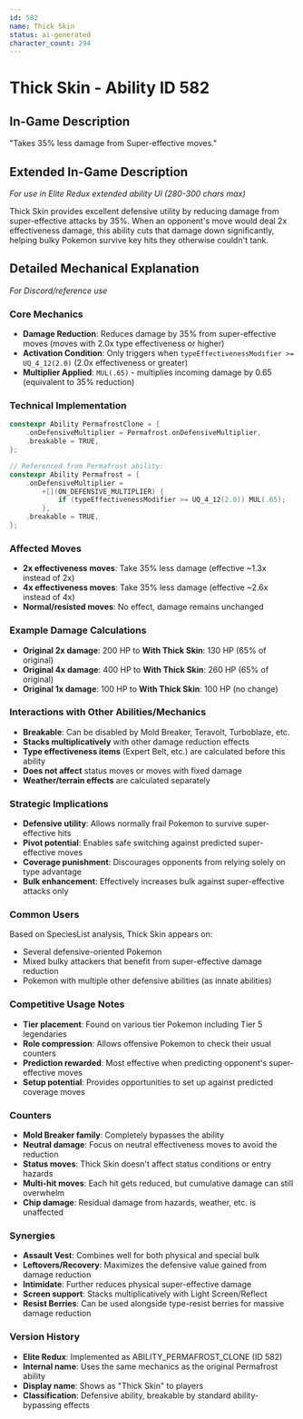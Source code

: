 ```yaml
---
id: 582
name: Thick Skin
status: ai-generated
character_count: 294
---
```


# Thick Skin - Ability ID 582

## In-Game Description
"Takes 35% less damage from Super-effective moves."

## Extended In-Game Description
*For use in Elite Redux extended ability UI (280-300 chars max)*

Thick Skin provides excellent defensive utility by reducing damage from super-effective attacks by 35%. When an opponent's move would deal 2x effectiveness damage, this ability cuts that damage down significantly, helping bulky Pokemon survive key hits they otherwise couldn't tank.

## Detailed Mechanical Explanation
*For Discord/reference use*

### Core Mechanics
- **Damage Reduction**: Reduces damage by 35% from super-effective moves (moves with 2.0x type effectiveness or higher)
- **Activation Condition**: Only triggers when `typeEffectivenessModifier >= UQ_4_12(2.0)` (2.0x effectiveness or greater)
- **Multiplier Applied**: `MUL(.65)` - multiplies incoming damage by 0.65 (equivalent to 35% reduction)

### Technical Implementation
```cpp
constexpr Ability PermafrostClone = {
    .onDefensiveMultiplier = Permafrost.onDefensiveMultiplier,
    .breakable = TRUE,
};

// Referenced from Permafrost ability:
constexpr Ability Permafrost = {
    .onDefensiveMultiplier =
        +[](ON_DEFENSIVE_MULTIPLIER) {
            if (typeEffectivenessModifier >= UQ_4_12(2.0)) MUL(.65);
        },
    .breakable = TRUE,
};
```

### Affected Moves
- **2x effectiveness moves**: Take 35% less damage (effective ~1.3x instead of 2x)
- **4x effectiveness moves**: Take 35% less damage (effective ~2.6x instead of 4x)
- **Normal/resisted moves**: No effect, damage remains unchanged

### Example Damage Calculations
- **Original 2x damage**: 200 HP to **With Thick Skin**: 130 HP (65% of original)
- **Original 4x damage**: 400 HP to **With Thick Skin**: 260 HP (65% of original)
- **Original 1x damage**: 100 HP to **With Thick Skin**: 100 HP (no change)

### Interactions with Other Abilities/Mechanics
- **Breakable**: Can be disabled by Mold Breaker, Teravolt, Turboblaze, etc.
- **Stacks multiplicatively** with other damage reduction effects
- **Type effectiveness items** (Expert Belt, etc.) are calculated before this ability
- **Does not affect** status moves or moves with fixed damage
- **Weather/terrain effects** are calculated separately

### Strategic Implications
- **Defensive utility**: Allows normally frail Pokemon to survive super-effective hits
- **Pivot potential**: Enables safe switching against predicted super-effective moves
- **Coverage punishment**: Discourages opponents from relying solely on type advantage
- **Bulk enhancement**: Effectively increases bulk against super-effective attacks only

### Common Users
Based on SpeciesList analysis, Thick Skin appears on:
- Several defensive-oriented Pokemon
- Mixed bulky attackers that benefit from super-effective damage reduction
- Pokemon with multiple other defensive abilities (as innate abilities)

### Competitive Usage Notes
- **Tier placement**: Found on various tier Pokemon including Tier 5 legendaries
- **Role compression**: Allows offensive Pokemon to check their usual counters
- **Prediction rewarded**: Most effective when predicting opponent's super-effective moves
- **Setup potential**: Provides opportunities to set up against predicted coverage moves

### Counters
- **Mold Breaker family**: Completely bypasses the ability
- **Neutral damage**: Focus on neutral effectiveness moves to avoid the reduction
- **Status moves**: Thick Skin doesn't affect status conditions or entry hazards
- **Multi-hit moves**: Each hit gets reduced, but cumulative damage can still overwhelm
- **Chip damage**: Residual damage from hazards, weather, etc. is unaffected

### Synergies
- **Assault Vest**: Combines well for both physical and special bulk
- **Leftovers/Recovery**: Maximizes the defensive value gained from damage reduction
- **Intimidate**: Further reduces physical super-effective damage
- **Screen support**: Stacks multiplicatively with Light Screen/Reflect
- **Resist Berries**: Can be used alongside type-resist berries for massive damage reduction

### Version History
- **Elite Redux**: Implemented as ABILITY_PERMAFROST_CLONE (ID 582)
- **Internal name**: Uses the same mechanics as the original Permafrost ability
- **Display name**: Shows as "Thick Skin" to players
- **Classification**: Defensive ability, breakable by standard ability-bypassing effects